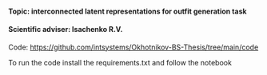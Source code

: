 #### Topic: interconnected latent representations for outfit generation task
#### Scientific adviser: Isachenko R.V.

Code: https://github.com/intsystems/Okhotnikov-BS-Thesis/tree/main/code

To run the code install the requirements.txt and follow the notebook
